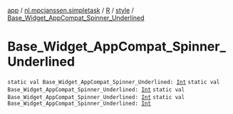 [app](../../../index.md) / [nl.mpcjanssen.simpletask](../../index.md) / [R](../index.md) / [style](index.md) / [Base_Widget_AppCompat_Spinner_Underlined](.)

# Base_Widget_AppCompat_Spinner_Underlined

`static val Base_Widget_AppCompat_Spinner_Underlined: `[`Int`](https://kotlinlang.org/api/latest/jvm/stdlib/kotlin/-int/index.html)
`static val Base_Widget_AppCompat_Spinner_Underlined: `[`Int`](https://kotlinlang.org/api/latest/jvm/stdlib/kotlin/-int/index.html)
`static val Base_Widget_AppCompat_Spinner_Underlined: `[`Int`](https://kotlinlang.org/api/latest/jvm/stdlib/kotlin/-int/index.html)
`static val Base_Widget_AppCompat_Spinner_Underlined: `[`Int`](https://kotlinlang.org/api/latest/jvm/stdlib/kotlin/-int/index.html)